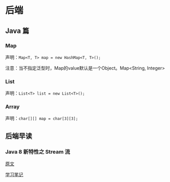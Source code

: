 # 后端

## Java 篇

### Map

声明：`Map<T, T> map = new HashMap<T, T>();`

注意：当不指定泛型时，Map的value默认是一个Object。Map<String, Integer>

### List

声明：`List<T> list = new List<T>();`

### Array

声明：`char[][] map = char[3][3];`

## 后端早读

### Java 8 新特性之 Stream 流

[原文](https://mp.weixin.qq.com/s/J69Sgju6XI3Q8JArnJBg6g)

[学习笔记]()
